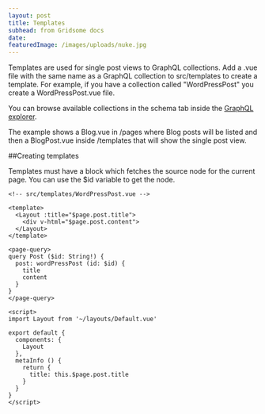 ```yaml
---
layout: post
title: Templates
subhead: from Gridsome docs
date: 
featuredImage: /images/uploads/nuke.jpg
---
```

Templates are used for single post views to GraphQL collections. Add a .vue file with the same name as a GraphQL collection to src/templates to create a template. For example, if you have a collection called "WordPressPost" you create a WordPressPost.vue file.

You can browse available collections in the schema tab inside the [GraphQL explorer](https://gridsome.org/docs/querying-data).

The example shows a Blog.vue in /pages where Blog posts will be listed and then a BlogPost.vue inside /templates that will show the single post view.

##Creating templates

Templates must have a <page-query> block which fetches the source node for the current page. You can use the $id variable to get the node.

```
<!-- src/templates/WordPressPost.vue -->

<template>
  <Layout :title="$page.post.title">
    <div v-html="$page.post.content">
  </Layout>
</template>

<page-query>
query Post ($id: String!) {
  post: wordPressPost (id: $id) {
    title
    content
  }
}
</page-query>

<script>
import Layout from '~/layouts/Default.vue'

export default {
  components: {
    Layout
  },
  metaInfo () {
    return {
      title: this.$page.post.title
    }
  }
}
</script>

```
